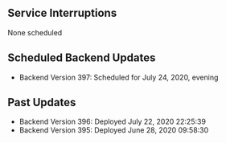 ## Service Interruptions
None scheduled

## Scheduled Backend Updates
- Backend Version 397: Scheduled for July 24, 2020, evening

## Past Updates
- Backend Version 396: Deployed July 22, 2020  22:25:39
- Backend Version 395: Deployed June 28, 2020  09:58:30


